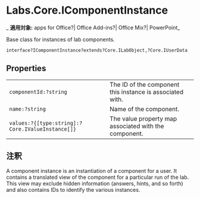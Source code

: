 
# Labs.Core.IComponentInstance

 _ **適用対象:** apps for Office?| Office Add-ins?| Office Mix?| PowerPoint_

Base class for instances of lab components.

```
interface?IComponentInstance?extends?Core.ILabObject,?Core.IUserData
```


## Properties


|||
|:-----|:-----|
| `componentId:?string`|The ID of the component this instance is associated with.|
| `name:?string`|Name of the component.|
| `values:?{[type:string]:?Core.IValueInstance[]}`|The value property map associated with the component.|

## 注釈

A component instance is an instantiation of a component for a user. It contains a translated view of the component for a particular run of the lab. This view may exclude hidden information (answers, hints, and so forth) and also contains IDs to identify the various instances.

